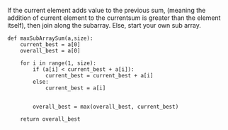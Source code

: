 If the current element adds value to the previous sum, (meaning the addition of current element to the currentsum is greater than the element itself), then join along the subarray.
Else, start your own sub array.

```
def maxSubArraySum(a,size):
    current_best = a[0]
    overall_best = a[0]
    
    for i in range(1, size):
        if (a[i] < current_best + a[i]):
            current_best = current_best + a[i]
        else:
            current_best = a[i]
            
        
        overall_best = max(overall_best, current_best)
    
    return overall_best
```
